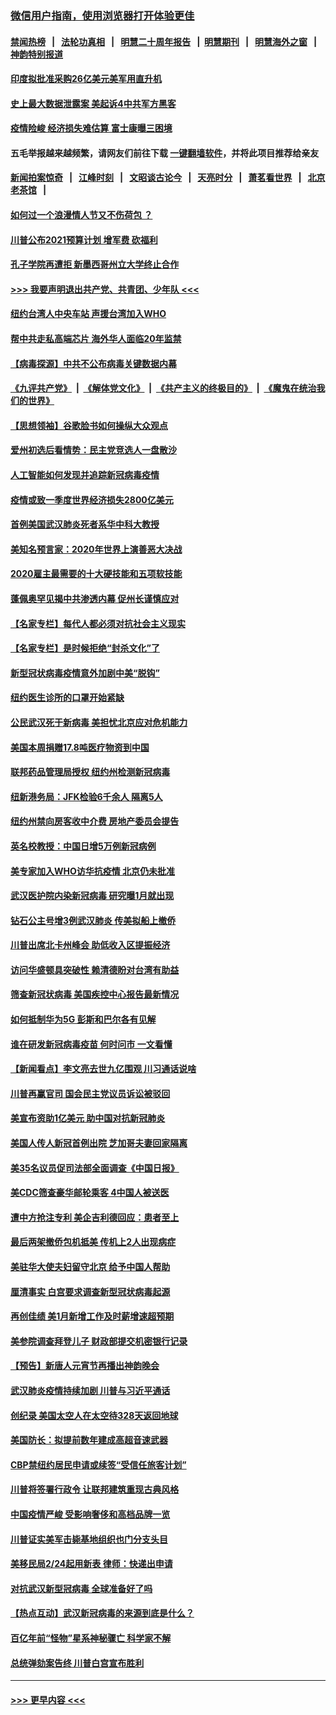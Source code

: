 ### [微信用户指南，使用浏览器打开体验更佳](https://github.com/gfw-breaker/banned-news1/blob/master/indexes/wechat-guide.md?t=0)
#### [禁闻热榜](热点新闻.md?t=0)  &nbsp;&nbsp;|&nbsp;&nbsp; [法轮功真相](https://github.com/gfw-breaker/truth/blob/master/README.md?t=0) &nbsp;&nbsp;|&nbsp;&nbsp; [明慧二十周年报告](https://github.com/gfw-breaker/mh-reports/blob/master/README.md?t=0) &nbsp;&nbsp;|&nbsp;&nbsp;[明慧期刊](https://github.com/gfw-breaker/mh-qikan) &nbsp;&nbsp;|&nbsp;&nbsp; [明慧海外之窗](https://github.com/gfw-breaker/mh-news/blob/master/README.md?t=0) &nbsp;&nbsp;|&nbsp;&nbsp; [神韵特别报道](https://github.com/gfw-breaker/mh-news/blob/master/shenyun.md?t=0)
#### [印度拟批准采购26亿美元美军用直升机](../pages/nsc412/n11859143.md?t=02110344) 
#### [史上最大数据泄露案 美起诉4中共军方黑客](../pages/nsc412/n11859115.md?t=02110344) 
#### [疫情险峻 经济损失难估算 富士康曝三困境](../pages/nsc412/n11859120.md?t=02110344) 
#### 五毛举报越来越频繁，请网友们前往下载 [一键翻墙软件](https://github.com/gfw-breaker/ssr-accounts)，并将此项目推荐给亲友
#### [新闻拍案惊奇](https://github.com/gfw-breaker/banned-news1/blob/master/pages/link4.md) &nbsp;&nbsp;|&nbsp;&nbsp; [江峰时刻](https://github.com/gfw-breaker/banned-news1/blob/master/pages/link4.md) &nbsp;&nbsp;|&nbsp;&nbsp; [文昭谈古论今](https://github.com/gfw-breaker/banned-news1/blob/master/pages/link4.md) &nbsp;&nbsp;|&nbsp;&nbsp; [天亮时分](https://github.com/gfw-breaker/banned-news1/blob/master/pages/link4.md) &nbsp;&nbsp;|&nbsp;&nbsp; [萧茗看世界](https://github.com/gfw-breaker/banned-news1/blob/master/pages/link4.md) &nbsp;&nbsp;|&nbsp;&nbsp; [北京老茶馆](https://github.com/gfw-breaker/banned-news1/blob/master/pages/link4.md) &nbsp;&nbsp;|&nbsp;&nbsp; 
#### [如何过一个浪漫情人节又不伤荷包 ？](../pages/nsc412/n11858969.md?t=02110344) 
#### [川普公布2021预算计划 增军费 砍福利](../pages/nsc412/n11859012.md?t=02110344) 
#### [孔子学院再遭拒 新墨西哥州立大学终止合作](../pages/nsc412/n11858661.md?t=02110344) 
#### [>>> 我要声明退出共产党、共青团、少年队 <<<](https://github.com/begood0513/goodnews/blob/master/quit/letter.md) 
#### [纽约台湾人中央车站  声援台湾加入WHO](../pages/nsc412/n11857757.md?t=02110344) 
#### [帮中共走私高端芯片 海外华人面临20年监禁](../pages/nsc412/n11855016.md?t=02110344) 
#### [【病毒探源】中共不公布病毒关键数据内幕](../pages/nsc412/n11856584.md?t=02110344) 
#### [《九评共产党》](https://github.com/begood0513/9ping.md/blob/master/README.md) &nbsp;|&nbsp; [《解体党文化》](../../../../jtdwh.md/blob/master/README.md)  &nbsp;|&nbsp; [《共产主义的终极目的》](../../../../gczydzjmd.md/blob/master/README.md) &nbsp;|&nbsp; [《魔鬼在统治我们的世界》](../../../../mgztzwmdsj.md/blob/master/README.md) 
#### [【思想领袖】谷歌脸书如何操纵大众观点](../pages/nsc412/n11680874.md?t=02110344) 
#### [爱州初选后看情势：民主党竞选人一盘散沙](../pages/nsc412/n11856557.md?t=02110344) 
#### [人工智能如何发现并追踪新冠病毒疫情](../pages/nsc412/n11856398.md?t=02110344) 
#### [疫情或致一季度世界经济损失2800亿美元](../pages/nsc412/n11855639.md?t=02110344) 
#### [首例美国武汉肺炎死者系华中科大教授](../pages/nsc412/n11855500.md?t=02110344) 
#### [美知名预言家：2020年世界上演善恶大决战](../pages/nsc412/n11855418.md?t=02110344) 
#### [2020雇主最需要的十大硬技能和五项软技能](../pages/nsc412/n11850953.md?t=02110344) 
#### [蓬佩奥罕见揭中共渗透内幕 促州长谨慎应对](../pages/nsc412/n11854685.md?t=02110344) 
#### [【名家专栏】每代人都必须对抗社会主义现实](../pages/nsc412/n11831412.md?t=02110344) 
#### [【名家专栏】是时候拒绝“封杀文化”了](../pages/nsc412/n11814093.md?t=02110344) 
#### [新型冠状病毒疫情意外加剧中美“脱钩”](../pages/nsc412/n11854475.md?t=02110344) 
#### [纽约医生诊所的口罩开始紧缺](../pages/nsc412/n11853364.md?t=02110344) 
#### [公民武汉死于新病毒 美担忧北京应对危机能力](../pages/nsc412/n11854331.md?t=02110344) 
#### [美国本周捐赠17.8吨医疗物资到中国](../pages/nsc412/n11854269.md?t=02110344) 
#### [联邦药品管理局授权  纽约州检测新冠病毒](../pages/nsc412/n11853371.md?t=02110344) 
#### [纽新港务局：JFK检验6千余人  隔离5人](../pages/nsc412/n11853366.md?t=02110344) 
#### [纽约州禁向房客收中介费  房地产委员会提告](../pages/nsc412/n11853360.md?t=02110344) 
#### [英名校教授：中国日增5万例新冠病例](../pages/nsc412/n11854174.md?t=02110344) 
#### [美专家加入WHO访华抗疫情 北京仍未批准](../pages/nsc412/n11854043.md?t=02110344) 
#### [武汉医护院内染新冠病毒 研究曝1月就出现](../pages/nsc412/n11852928.md?t=02110344) 
#### [钻石公主号增3例武汉肺炎 传美拟船上撤侨](../pages/nsc412/n11853240.md?t=02110344) 
#### [川普出席北卡州峰会 助低收入区提振经济](../pages/nsc412/n11853232.md?t=02110344) 
#### [访问华盛顿具突破性 赖清德盼对台湾有助益](../pages/nsc412/n11853129.md?t=02110344) 
#### [筛查新冠状病毒 美国疾控中心报告最新情况](../pages/nsc412/n11853070.md?t=02110344) 
#### [如何抵制华为5G 彭斯和巴尔各有见解](../pages/nsc412/n11852535.md?t=02110344) 
#### [谁在研发新冠病毒疫苗 何时问市 一文看懂](../pages/nsc412/n11852840.md?t=02110344) 
#### [【新闻看点】李文亮去世九亿围观 川习通话说啥](../pages/nsc412/n11852360.md?t=02110344) 
#### [川普再赢官司 国会民主党议员诉讼被驳回](../pages/nsc412/n11852287.md?t=02110344) 
#### [美宣布资助1亿美元 助中国对抗新冠肺炎](../pages/nsc412/n11852531.md?t=02110344) 
#### [美国人传人新冠首例出院 芝加哥夫妻回家隔离](../pages/nsc412/n11852452.md?t=02110344) 
#### [美35名议员促司法部全面调查《中国日报》](../pages/nsc412/n11852435.md?t=02110344) 
#### [美CDC筛查豪华邮轮乘客 4中国人被送医](../pages/nsc412/n11852085.md?t=02110344) 
#### [遭中方抢注专利 美企吉利德回应：患者至上](../pages/nsc412/n11852037.md?t=02110344) 
#### [最后两架撤侨包机抵美 传机上2人出现病症](../pages/nsc412/n11852173.md?t=02110344) 
#### [美驻华大使夫妇留守北京 给予中国人帮助](../pages/nsc412/n11852165.md?t=02110344) 
#### [厘清事实 白宫要求调查新型冠状病毒起源](../pages/nsc412/n11852106.md?t=02110344) 
#### [再创佳绩 美1月新增工作及时薪增速超预期](../pages/nsc412/n11852174.md?t=02110344) 
#### [美参院调查拜登儿子 财政部提交机密银行记录](../pages/nsc412/n11851808.md?t=02110344) 
#### [【预告】新唐人元宵节再播出神韵晚会](../pages/nsc412/n11843192.md?t=02110344) 
#### [武汉肺炎疫情持续加剧 川普与习近平通话](../pages/nsc412/n11851613.md?t=02110344) 
#### [创纪录 美国太空人在太空待328天返回地球](../pages/nsc412/n11851266.md?t=02110344) 
#### [美国防长：拟提前数年建成高超音速武器](../pages/nsc412/n11850959.md?t=02110344) 
#### [CBP禁纽约居民申请或续签“受信任旅客计划”](../pages/nsc412/n11850857.md?t=02110344) 
#### [川普将签署行政令 让联邦建筑重现古典风格](../pages/nsc412/n11850654.md?t=02110344) 
#### [中国疫情严峻 受影响奢侈和高档品牌一览](../pages/nsc412/n11850319.md?t=02110344) 
#### [川普证实美军击毙基地组织也门分支头目](../pages/nsc412/n11850383.md?t=02110344) 
#### [美移民局2/24起用新表 律师：快递出申请](../pages/nsc412/n11848220.md?t=02110344) 
#### [对抗武汉新型冠病毒 全球准备好了吗](../pages/nsc412/n11850142.md?t=02110344) 
#### [【热点互动】武汉新冠病毒的来源到底是什么？](../pages/nsc412/n11849749.md?t=02110344) 
#### [百亿年前“怪物”星系神秘骤亡 科学家不解](../pages/nsc412/n11849863.md?t=02110344) 
#### [总统弹劾案告终 川普白宫宣布胜利](../pages/nsc412/n11849985.md?t=02110344) 

----
#### [ >>> 更早内容 <<< ](../indexes/nsc412-earlier.md)

